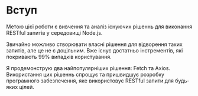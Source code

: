# Вступ

Метою цієї роботи є вивчення та аналіз існуючих рішеннь для виконання RESTful запитів
у середовищі Node.js.

Звичайно можливо створювати власні рішення для відворення таких запитів, але
це не є доцільним.
Вже існує достатньо інстрементів, які покривають 99% випадків користування.

Я продемонструю два найпопулярніших рішення: Fetch та Axios.
Використання цих рішеннь спрощує та пришвидшує розробку програмного забезпечення,
яке використовує RESTful запити для будь-яких цілей.
